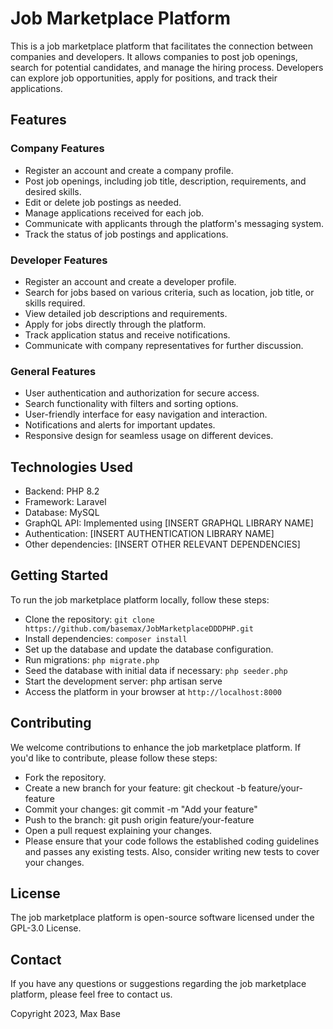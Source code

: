 # Job Marketplace Platform

This is a job marketplace platform that facilitates the connection between companies and developers. It allows companies to post job openings, search for potential candidates, and manage the hiring process. Developers can explore job opportunities, apply for positions, and track their applications.

## Features

### Company Features

- Register an account and create a company profile.
- Post job openings, including job title, description, requirements, and desired skills.
- Edit or delete job postings as needed.
- Manage applications received for each job.
- Communicate with applicants through the platform's messaging system.
- Track the status of job postings and applications.

### Developer Features

- Register an account and create a developer profile.
- Search for jobs based on various criteria, such as location, job title, or skills required.
- View detailed job descriptions and requirements.
- Apply for jobs directly through the platform.
- Track application status and receive notifications.
- Communicate with company representatives for further discussion.

### General Features

- User authentication and authorization for secure access.
- Search functionality with filters and sorting options.
- User-friendly interface for easy navigation and interaction.
- Notifications and alerts for important updates.
- Responsive design for seamless usage on different devices.

## Technologies Used

- Backend: PHP 8.2
- Framework: Laravel
- Database: MySQL
- GraphQL API: Implemented using [INSERT GRAPHQL LIBRARY NAME]
- Authentication: [INSERT AUTHENTICATION LIBRARY NAME]
- Other dependencies: [INSERT OTHER RELEVANT DEPENDENCIES]

## Getting Started

To run the job marketplace platform locally, follow these steps:

- Clone the repository: `git clone https://github.com/basemax/JobMarketplaceDDDPHP.git`
- Install dependencies: `composer install`
- Set up the database and update the database configuration.
- Run migrations: `php migrate.php`
- Seed the database with initial data if necessary: `php seeder.php`
- Start the development server: php artisan serve
- Access the platform in your browser at `http://localhost:8000`

## Contributing

We welcome contributions to enhance the job marketplace platform. If you'd like to contribute, please follow these steps:

- Fork the repository.
- Create a new branch for your feature: git checkout -b feature/your-feature
- Commit your changes: git commit -m "Add your feature"
- Push to the branch: git push origin feature/your-feature
- Open a pull request explaining your changes.
- Please ensure that your code follows the established coding guidelines and passes any existing tests. Also, consider writing new tests to cover your changes.

## License

The job marketplace platform is open-source software licensed under the GPL-3.0 License.

## Contact

If you have any questions or suggestions regarding the job marketplace platform, please feel free to contact us.

Copyright 2023, Max Base
